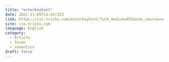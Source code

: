 ```yaml
---
title: "enterkeyhint"
date: 2021-11-05T14:43:25Z
link: https://css-tricks.com/enterkeyhint/?utm_medium=RSS&utm_source=news.12bit.vn
site: css-tricks.com
language: English
category:
  - Article
  - forms
  - semantics
draft: false
---
```

